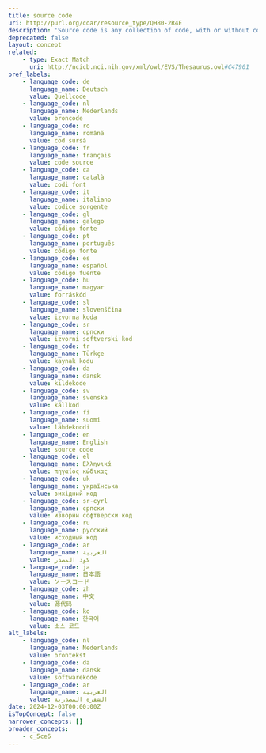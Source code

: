 ```yaml
---
title: source code
uri: http://purl.org/coar/resource_type/QH80-2R4E
description: 'Source code is any collection of code, with or without comments, written using a human-readable programming language, usually as plain text. [Source: https://en.wikipedia.org/wiki/Source_code]'
deprecated: false
layout: concept
related:
    - type: Exact Match
      uri: http://ncicb.nci.nih.gov/xml/owl/EVS/Thesaurus.owl#C47901
pref_labels:
    - language_code: de
      language_name: Deutsch
      value: Quellcode
    - language_code: nl
      language_name: Nederlands
      value: broncode
    - language_code: ro
      language_name: română
      value: cod sursă
    - language_code: fr
      language_name: français
      value: code source
    - language_code: ca
      language_name: català
      value: codi font
    - language_code: it
      language_name: italiano
      value: codice sorgente
    - language_code: gl
      language_name: galego
      value: código fonte
    - language_code: pt
      language_name: português
      value: código fonte
    - language_code: es
      language_name: español
      value: código fuente
    - language_code: hu
      language_name: magyar
      value: forráskód
    - language_code: sl
      language_name: slovenščina
      value: izvorna koda
    - language_code: sr
      language_name: српски
      value: izvorni softverski kod
    - language_code: tr
      language_name: Türkçe
      value: kaynak kodu
    - language_code: da
      language_name: dansk
      value: kildekode
    - language_code: sv
      language_name: svenska
      value: källkod
    - language_code: fi
      language_name: suomi
      value: lähdekoodi
    - language_code: en
      language_name: English
      value: source code
    - language_code: el
      language_name: Ελληνικά
      value: πηγαίος κώδικας
    - language_code: uk
      language_name: українська
      value: вихідний код
    - language_code: sr-cyrl
      language_name: српски
      value: изворни софтверски код
    - language_code: ru
      language_name: русский
      value: исходный код
    - language_code: ar
      language_name: العربية
      value: كود المصدر
    - language_code: ja
      language_name: 日本語
      value: ソースコード
    - language_code: zh
      language_name: 中文
      value: 源代码
    - language_code: ko
      language_name: 한국어
      value: 소스 코드
alt_labels:
    - language_code: nl
      language_name: Nederlands
      value: brontekst
    - language_code: da
      language_name: dansk
      value: softwarekode
    - language_code: ar
      language_name: العربية
      value: الشفرة المصدرية
date: 2024-12-03T00:00:00Z
isTopConcept: false
narrower_concepts: []
broader_concepts:
    - c_5ce6
---
```


